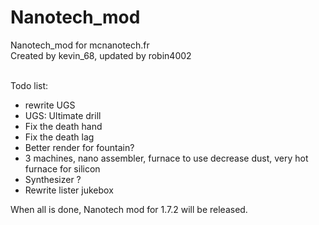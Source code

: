 Nanotech_mod
============

Nanotech_mod for mcnanotech.fr<br>
Created by kevin_68, updated by robin4002<br><br>

Todo list:
* rewrite UGS
* UGS: Ultimate drill
* Fix the death hand
* Fix the death lag
* Better render for fountain?
* 3 machines, nano assembler, furnace to use decrease dust, very hot furnace for silicon
* Synthesizer ?
* Rewrite lister jukebox

When all is done, Nanotech mod for 1.7.2 will be released.